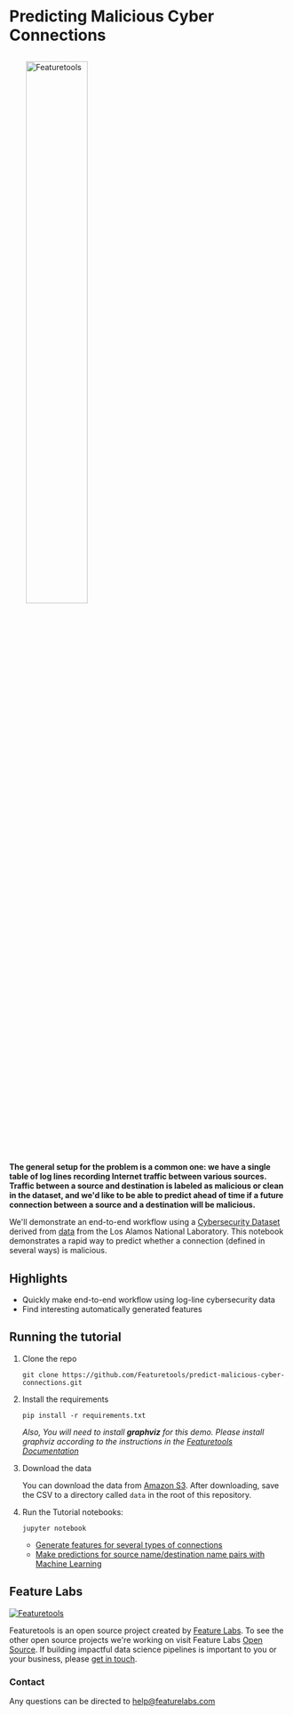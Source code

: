 # Predicting Malicious Cyber Connections
<p style="margin:30px">
    <img style="display:inline; margin-right:50px" width=50% src="https://www.featuretools.com/wp-content/uploads/2017/12/FeatureLabs-Logo-Tangerine-800.png" alt="Featuretools" />
</p>

**The general setup for the problem is a common one: we have a single table of log lines recording Internet traffic between various sources. Traffic between a source and destination is labeled as malicious or clean in the dataset, and we'd like to be able to predict ahead of time if a future connection between a source and a destination will be malicious.**

We'll demonstrate an end-to-end workflow using a [Cybersecurity Dataset](https://s3.amazonaws.com/featuretools-static/CyberFLTenDays.csv) derived from [data](https://csr.lanl.gov/data/cyber1/) from the Los Alamos National Laboratory. This notebook demonstrates a rapid way to predict whether a connection (defined in several ways) is malicious.

## Highlights
* Quickly make end-to-end workflow using log-line cybersecurity data
* Find interesting automatically generated features

## Running the tutorial
1. Clone the repo

    ```
    git clone https://github.com/Featuretools/predict-malicious-cyber-connections.git
    ```

2. Install the requirements

    ```
    pip install -r requirements.txt
    ```
    
    *Also, You will need to install **graphviz** for this demo. Please install graphviz according to the instructions in the [Featuretools Documentation](https://docs.featuretools.com/getting_started/install.html)*

3. Download the data <br/>

    You can download the data from [Amazon S3](https://s3.amazonaws.com/featuretools-static/CyberFLTenDays.csv). After downloading, save the CSV to a directory called `data` in the root of this repository.

4. Run the Tutorial notebooks:

    ```
    jupyter notebook
    ```

    - [Generate features for several types of connections](Create%20Feature%20Matrices%20from%20LL%20Cyber%20Data.ipynb)
    - [Make predictions for source name/destination name pairs with Machine Learning](Predicting%20Malicious%20Cyber%20Connections%20with%20Featuretools.ipynb)


## Feature Labs
<a href="https://www.featurelabs.com/">
    <img src="http://www.featurelabs.com/wp-content/uploads/2017/12/logo.png" alt="Featuretools" />
</a>

Featuretools is an open source project created by [Feature Labs](https://www.featurelabs.com/). To see the other open source projects we're working on visit Feature Labs [Open Source](https://www.featurelabs.com/open). If building impactful data science pipelines is important to you or your business, please [get in touch](https://www.featurelabs.com/contact/).

### Contact

Any questions can be directed to help@featurelabs.com

